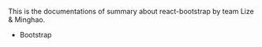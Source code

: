 This is the documentations of summary about react-bootstrap by team Lize & Minghao.

* Bootstrap




